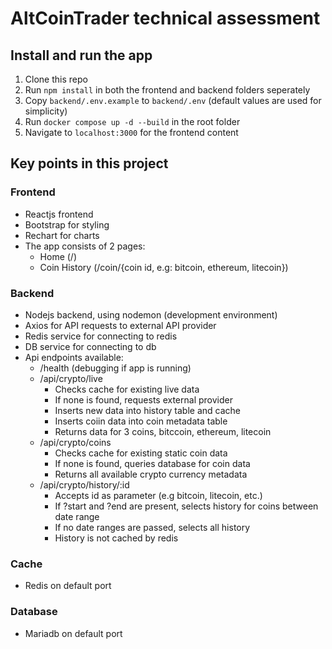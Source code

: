 # AltCoinTrader technical assessment

## Install and run the app
1. Clone this repo
2. Run `npm install` in both the frontend and backend folders seperately
3. Copy `backend/.env.example` to `backend/.env` (default values are used for simplicity)
4. Run `docker compose up -d --build` in the root folder
5. Navigate to `localhost:3000` for the frontend content

## Key points in this project

### Frontend
 - Reactjs frontend
 - Bootstrap for styling
 - Rechart for charts
 - The app consists of 2 pages:
   - Home (/)
   - Coin History (/coin/{coin id, e.g: bitcoin, ethereum, litecoin})

### Backend
 - Nodejs backend, using nodemon (development environment)
 - Axios for API requests to external API provider
 - Redis service for connecting to redis
 - DB service for connecting to db
 - Api endpoints available:
   - /health (debugging if app is running)
   - /api/crypto/live
     - Checks cache for existing live data
     - If none is found, requests external provider
     - Inserts new data into history table and cache
     - Inserts coiin data into coin metadata table
     - Returns data for 3 coins, bitccoin, ethereum, litecoin
   - /api/crypto/coins
     - Checks cache for existing static coin data
     - If none is found, queries database for coin data
     - Returns all available crypto currency metadata
   - /api/crypto/history/:id
     - Accepts id as parameter (e.g bitcoin, litecoin, etc.)
     - If ?start and ?end are present, selects history for coins between date range
     - If no date ranges are passed, selects all history
     - History is not cached by redis

### Cache
 - Redis on default port

### Database
 - Mariadb on default port
